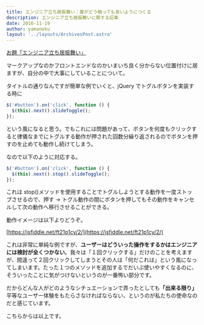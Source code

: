 ```yaml
---
title: エンジニア立ち居振舞い：誰がどう触っても良いようにつくる
description: エンジニア立ち居振舞いに関する記事
date: 2016-11-19
author: yamanoku
layout: '../layouts/ArchivesPost.astro'
---
```


[お題「エンジニア立ち居振舞い」](http://blog.hatena.ne.jp/-/odai/10328749687193803821)

マークアップなのかフロントエンドなのかいまいち良く分からない位置付けに居ますが、自分の中で大事にしていることについて。

タイトルの通りなんですが簡単な例でいくと、jQuery でトグルボタンを実装する時に

```js
$('#button').on('click', function () {
  $(this).next().slideToggle();
});
```

という風になると思う。でもこれには問題があって、ボタンを何度もクリックすると律儀なまでにトグルする動作が押された回数分繰り返されるのでボタンを押すのを止めても動作し続けてしまう。

なので以下のように対応する。

```js
$('#button').on('click', function () {
  $(this).next().stop().slideToggle();
});
```

これは stop()メソッドを使用することでトグルしようとする動作を一度ストップさせるので、押す → トグル動作の間にボタンを押してもその動作をキャンセルして次の動作へ移行させることができる。

動作イメージは以下よりどうぞ。

[https://jsfiddle.net/ft21p1cy/2/](https://jsfiddle.net/ft21p1cy/2/)

これは非常に単純な例ですが、<b>ユーザーはどういった操作をするかはエンジニアには検討が全くつかない</b>。我々は「１回クリックする」だけのことを考えますが、間違って２回クリックしてしまうとその人は「何だこれは」という風になってしまいます。たった１つのメソッドを追加するでだいぶ使いやすくなるのに、そういったことに気がつけないというのが一番怖い部分です。

だからどんな人がどのようなシチュエーションで弄ったとしても<b>「出来る限り」</b>平等なユーザー体験をもたらさなければならない、というのが私たちの使命なのだと感じています。

こちらからは以上です。
